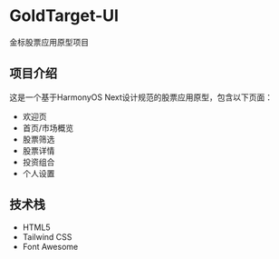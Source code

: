 # GoldTarget-UI

金标股票应用原型项目

## 项目介绍

这是一个基于HarmonyOS Next设计规范的股票应用原型，包含以下页面：

- 欢迎页
- 首页/市场概览
- 股票筛选
- 股票详情
- 投资组合
- 个人设置

## 技术栈

- HTML5
- Tailwind CSS
- Font Awesome
